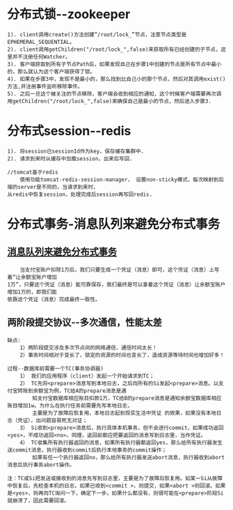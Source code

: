 # 分布式锁--zookeeper
	1). client调用create()方法创建“/root/lock_”节点，注意节点类型是EPHEMERAL_SEQUENTIAL。
	2). client调用getChildren("/root/lock_",false)来获取所有已经创建的子节点，这里并不注册任何Watcher。
	3). 客户端获取到所有子节点Path后，如果发现自己在步骤1中创建的节点是所有节点中最小的，那么就认为这个客户端获得了锁。
	4). 如果在步骤3中，发现不是最小的，那么找到比自己小的那个节点，然后对其调用exist()方法,并注册事件监听移除事件。
	5). 之后一旦这个被关注的节点移除，客户端会收到相应的通知，这个时候客户端需要再次调用getChildren("/root/lock_",false)来确保自己是最小的节点，然后进入步骤3.

# 分布式session--redis
	1). 将session已sessionId作为key，保存缓存集群中.
	2). 请求到来时从缓存中加载session，出来后写回.

	//tomcat基于redis
		使用功能tomcat-redis-session-manager， 设置non-sticky模式，每次映射到后端的server是不同的，当请求到来时，
	从redis中恢复session，处理完成后session再写回redis.
	
# 分布式事务-消息队列来避免分布式事务
## [消息队列来避免分布式事务](http://blog.jobbole.com/89140/)
		当支付宝账户扣除1万后，我们只要生成一个凭证（消息）即可，这个凭证（消息）上写着“让余额宝账户增加 
	1万”，只要这个凭证（消息）能可靠保存，我们最终是可以拿着这个凭证（消息）让余额宝账户增加1万的，即我们能
	依靠这个凭证（消息）完成最终一致性。


## 两阶段提交协议--多次通信，性能太差
	缺点:
		1）两阶段提交涉及多次节点间的网络通信，通信时间太长！
		2）事务时间相对于变长了，锁定的资源的时间也变长了，造成资源等待时间也增加好多！
	
	过程--数据库前需要一个TC(事务协调器)
		1） 我们的应用程序（client）发起一个开始请求到TC；
		2） TC先将<prepare>消息写到本地日志，之后向所有的Si发起<prepare>消息。以支付宝转账到余额宝为例，TC给A的prepare消息是通
			知支付宝数据库相应账目扣款1万，TC给B的prepare消息是通知余额宝数据库相应账目增加1w。为什么在执行任务前需要先写本地日志，
			主要是为了故障后恢复用，本地日志起到现实生活中凭证 的效果，如果没有本地日志（凭证），出问题容易死无对证；
		3） Si收到<prepare>消息后，执行具体本机事务，但不会进行commit，如果成功返回<yes>，不成功返回<no>。同理，返回前都应把要返回的消息写到日志里，当作凭证。
		4） TC收集所有执行器返回的消息，如果所有执行器都返回yes，那么给所有执行器发生送commit消息，执行器收到commit后执行本地事务的commit操作；
			如果有任一个执行器返回no，那么给所有执行器发送abort消息，执行器收到abort消息后执行事务abort操作。
	
	注：TC或Si把发送或接收到的消息先写到日志里，主要是为了故障后恢复用。如某一Si从故障中恢复后，先检查本机的日志，如果已收到<commit >，则提交，如果<abort >则回滚。如果是<yes>，则再向TC询问一下，确定下一步。如果什么都没有，则很可能在<prepare>阶段Si就崩溃了，因此需要回滚。
